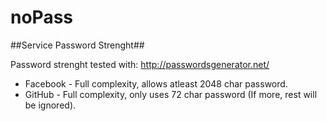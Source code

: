 noPass
======


##Service Password Strenght##

Password strenght tested with: http://passwordsgenerator.net/

* Facebook - Full complexity, allows atleast 2048 char password.
* GitHub - Full complexity, only uses 72 char password (If more, rest will be ignored).
